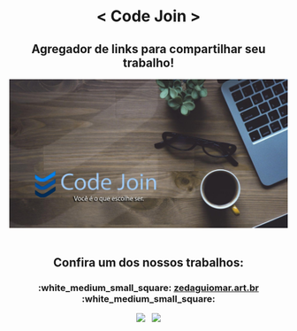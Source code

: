 <div align="center">
<h1>< Code Join ></>
</div>

<div align="center">

## Agregador de links para compartilhar seu trabalho!

</div>

<div align="center"/>
  <img width="700px" src="img/image_01.png" />
</div>
<br>

<div align="center">

## Confira um dos nossos trabalhos:

<h3>
  :white_medium_small_square: <a href="http://zedaguiomar.art.br" target="_blank">zedaguiomar.art.br</a> :white_medium_small_square:
</h3>

</div>


<div align="center">
  <img height="200em" src="https://github-readme-stats.vercel.app/api?username=code-join&show_icons=true&theme=dark&title_color=0fa36b&text_color=fff&icon_color=0fa36b&bg_color=0d1117&locale=en&border_radius=8&cache_seconds=1800&custom_title=Stats"/>&nbsp;&nbsp;
  <img height="200em" src="https://github-readme-stats.vercel.app/api/top-langs/?username=code-join&langs_count=10&layout=compact&theme=dark&text_color=fff&bg_color=0d1117&border_radius=8&title_color=0fa36b&custom_title=Languages"/>
</div>
